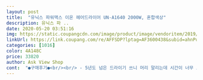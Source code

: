 ```yaml
---
layout: post 
title:  "유닉스 파워맥스 이온 헤어드라이어 UN-A1640 2000W, 혼합색상" 
description: 유닉스 파 ..
date: 2020-05-20 03:51:16 
img: https://static.coupangcdn.com/image/product/image/vendoritem/2019/02/21/3524403027/c949585e-4022-49e6-8892-4400d27b23dd.jpg 
linkUrl: https://link.coupang.com/re/AFFSDP?lptag=AF3600438&subid=ahnPublicAsk&pageKey=63931894&itemId=217224135&vendorItemId=3524403027&traceid=V0-113-5aaf7bb34ecfee7d 
categories: [1016] 
color: 4A148C 
price: 33820 
author: Ask View Shop 
cont:  "●구매후기●<br/><br/> - 5년도 넘은 드라이기 쓰니 머리 말리는데 시간이 너무 오래 걸려서 주문<br/><br/> - JMW 1,500W 강풍으로 성인 남성 짧은 머리 약 3분/성인 여성 어깨 길이 약 8분 머리건조 됨.<br/> 노즐 폭 10mm 바람 집중으로 매우 강한 바람 세기.<br/><br/><br/> - JMW는 쿨 버튼, 중/강풍 버튼 있음.<br/><br/><br/> - 그리고 색깔이 다양한다는 것을 나중에 알게됨 ㅠㅠ<br/><br/> - 기존 헤어 드라이어 대비 파마 볼륨, 컬도 살아남<br/><br/> - 바람이 너무 세서 깜짝 놀람<br/><br/> - 손목이 약한 편인데 ,무게가 무겁거나 거슬리지 않고 좋음<br/><br/> - 온도 조절도 자유자재로 굿<br/><br/> - 우선 머리 말리는 속도가 현저히 줄어들음<br/><br/> - 유닉스 2,000W 강풍으로 JMW보다 약 23분 더 걸림.<br/> ■노즐 폭 12mm 꽤 강한 바람 세기.<br/> 강풍의 경우 각티슈에 대고 있으면 티슈가 조금씩 빠져나와 날아감.<br/><br/><br/> - 유닉스는 쿨 버튼, 중/강풍, 미/고온 버튼 있음.<br/><br/><br/> -(3주 사용 후 추가)<br/> -<br/> -<br/> -<br/>1.<br/> 그립감<br/><br/> ▶  그립감 / <br/> ▶  버튼<br/>2.<br/> 미는 방식의 버튼<br/>2019.<br/>04.<br/>11 가격 33,540원<br/>3.<br/> 냉풍<br/>3.<br/> 냉풍 <br/> - 버튼 누르고 있지 않아도 냉풍 지속 가능할 것<br/>3만원 대 유닉스 드라이어를 10년 넘게 사용하다가 전선이 본체에서 빠져나와 5만 원 대 JMW 드라이어로 바꿨는데, 1년 좀 넘어서 모터가 타버려 이걸로 구입함.<br/><br/>4.<br/> 무게<br/>5.<br/> 소음<br/>6.<br/> 바람 세기<br/>7.<br/> 탄 냄새<br/>8.<br/> 전선<br/>8.<br/> 전선 굵기<br/>9.<br/> 먼지 거름망<br/>JMW 451g, 유닉스 494g으로 별 차이 없음.<br/><br/>JMW 드라이어 소음이 꽤 커 비슷한 소음을 생각했으나 유닉스가 소음이 덜 함.<br/> 후기들 보면 낮은 중저음으로 큰 소리라고 하는데 날카로운 소리를 잡아줌.<br/> 후기 중 동영상 있던데 그건 듣기 싫은 소리였는데 그 소리와 약간 다름.<br/> 영상과 실제 소리가 약간 다름.<br/> ■동영상 참고.<br/><br/>JMW과 같이 미는 방식임.<br/> JMW는 버튼이 너무 잘 밀려 사용 중 풍온, 풍속이 바뀌는 불편함이 있는 반면, 유닉스는 쉽게 밀리지 않아 버튼 변경에 신경쓰지 않고 ■편하게 사용 가능.<br/><br/>JMW나 유닉스나 둘다 본체 일체형.<br/> ■유닉스 거름망 따로 안빠짐.<br/><br/>JMW는 A방에서 문 닫고 사용해도 B방에서 소리가 들리는데,<br/>JMW는 탄내가 전혀 나지 않았음.<br/> 유닉스는... <br/> ■사용 중에는 냄새가 거의 안남.<br/> 나긴 쪼금 남.<br/> 쓰다보면 사라질 냄새.<br/><br/>JMW은 주둥이가 길어 상대적으로 더 무거우나 유닉스는 주둥이가 짧아 ■실제 무게보다 가벼움.<br/> 500ml 생수와 비슷한 무게니 이거 무겁다는 사람은 도시락도 못들 정도로 아픈 사람인가벼.<br/><br/>JMW이 바람 세기가 강하긴 해도 너무 뜨거워 아이가 싫어했는데, 이건 따뜻한 정도로 강풍 사용할 수 있어 아이가 좋아함.<br/> 아이 있는 입장으로 이 제품이 더 좋음.<br/><br/>(추가)<br/>■쿠팡 로켓배송으로 전자제품 구입하면 한 번에 정상적인 제품 받아본 적이 손에 꼽을 정도니 이 부분 감안 하셔야 할 듯.<br/><br/><br/>가성비 굿 <br/> - 저렴한 가격에 강력한 바람<br/>고온, 강풍으로 5분 이상 사용하니 탄내가 남.<br/> 여러번 사용해 본 결과 확실하게 냄새 있음을 확인할 수 있었음.<br/><br/>구입기준<br/>그리고 다시 골라서 이 제품.<br/> 받자마자 사진부터 찍는데 개봉 흔적이 역력함.<br/> 제품 상자 구겨진 흔적, 제품 담긴 비닐 찢어진 것, 바람 분사구의 탄 내, 먼지 거름망 안쪽 쇳가루와 제품 전체적으로 묻어 있는 먼지 등등.<br/><br/>근데 이게 쓰던건지 개봉흔적이 너무 확실하게 남아 있어서 말야... <br/> 사용하기 전부터 탄내가 나더란 말이지.<br/><br/>내가 구매한 제품이 같은 곳에서 배송되는 것이라면 반품 및 교환하더라도 기대하지 마시길.<br/><br/>누르는 버튼이 아니다보니 손에 걸리는 느낌도 없으며, 무게 중심이 앞이나 뒤로 쏠리지 않아 ■그립감도 좋은편.<br/><br/>다만.<br/><br/>동영상 승인에 열흘이 넘게 걸리네요.<br/><br/>뒷머리 건조할 때, 5분 이상 사용 시 무거워짐.<br/> 힘들어서 손잡이 말고 원통 잡게됨.<br/> 여성 분들은 확실히 무겁다 느낄만함.<br/> 그러나 이것보다 가벼운 제품은 거의 휴대용으로 성능이 영... <br/> 무거운게 불만이라면 운동해서 힘을 기르자!<br/>드라이기 너무 좋아요 ㅎㅎ<br/>몇년만에  바꿨더니 .<br/> 바람세기도 세고  머리 금방 말려요<br/>몇천원 더주면 엄청 예쁜 로즈골드 등의 다른 색깔도 있음, 꼭 검색해보고 비교해서 사길 바람<br/>무게<br/>바람 세기 및 온도<br/>반품 없이 사용하기로 함.<br/> 관리 그지같이 한 제품 받은거라 ☆한 개 뺌.<br/> 제품 자체는 ☆ 5개, 배송만 보면 ☆ 한 개도 아까움.<br/><br/>반품 하고 새 제품 받자니 귀찮고, 시간 아깝고, 당장 별 문제 없어서 그냥 사용할까 말까 고민 중.<br/><br/>배송도 빠르고  가격도  착하네요!  강츄!!<br/>보통 드라이어 전선은 꽤 두꺼워서 자주 사용해도 끊어짐 없는 견고함을 자랑하는 것이 기본이다.<br/> JMW는 정말 두꺼움.<br/> 유닉스는 대부분 제품이 JMW 두께 반 만하던데 이번 건 비슷함.<br/> ■길이는 2M.<br/> 두께, 길이 모두 마음에 든다.<br/><br/>보통 이정도 상품은 재포장이나 중고로 빼서 할인 가격에 판매하도록 되어있음.<br/> 상품들 보다보면 보이잖음? 그런데도 새 제품으로 둔갑시켜 팔아먹는 들이 있음.<br/><br/>사용하다보니 견고하게 잘 만들었음<br/>소음<br/>숯도 많고  늦어서요 .<br/><br/>쓰다보니 내용 겁나게 길어요.<br/> 짧게 보실 분은 ■뒤 내용만 보세요.<br/><br/>아침마다  머리 말리는게 일이었는데요 ㅜㅠ<br/>알바로라도 제품 포장해봤거나 전자제품 구매해본 사람이라면 알 수 있을만한 개봉 및 사용흔적이 가득해서 어처구니가 없음.<br/><br/>온도는 약간 따뜻함/따땃함 두 가진데 뜨거워서 머리카락 상할 일은 없을 것.<br/> 20cm만 떨어져도 바람에 계속 손바닥 대고 있을 수 있을 정도.<br/><br/>우리집은 이렇지만 집마다, 사람마다 느끼는 바가 많이 다르니 역시 참고로만.<br/><br/>이 제품 전에 가성비 갑이라는 제품을 샀었음.<br/> 상품 안내 페이지와 실제 정보도 다를 뿐더러 후기는 알바를 썼는지 쓰레기를 별 5개 주고 후기써놨길래 오늘 반품함.<br/><br/>이건 문 닫으면 소리가 거의 안들려 아침에도 사용하는데 불편함이 없음.<br/> 일단 아이가 드라이어 소리 때문에 깨진 않음.<br/><br/>이전에 사용하던 JMW 드라이어와 비교해보겠음.<br/><br/>전체적으로 마음에 드는 제품이므로 ■추천함.<br/> 5만 원 이상의 고급형 제품에 꿀리지 않는 기능, 디자인.<br/> 무게도 가볍고 좋음.<br/><br/>조금 무거운 점이 아쉽지만 !! 잘 바꾼거 같아요 넘 좋아요<br/>추가 1.<br/><br/>추가 2.<br/><br/>추가 3.<br/><br/>쿠팡 비닐에 제품 넣어서 로켓배송.<br/> 상자가 찌그러져 온 건 덤.<br/><br/>쿠팡 자주 사용하는 분들 아시겠지만 거지같은 hub가 있음.<br/> 덕hub라던가, 덕hub라던가... <br/><br/>쿨 버튼 눌러 놓으면 왼쪽 온도조절 버튼 올려도 온풍이 나오지 않음.<br/> 다시 누르면 온풍 가능하나 온도 조절 버튼 사용하지 않으면 쿨 버튼 누른 것과 마찬가지로 냉풍.<br/> ■냉풍버튼 계속 누르고 있지 않아도 되니 편함.<br/> 그러나 확실한 냉풍이 아니라 노즐 입구에 손 대고 있으면 야악간 따뜻함.<br/> 5cm 이상 떨어지면 시원함.<br/><br/>쿨 버튼으로 냉/온풍 전환 가능하며 확실한 냉풍으로 여름에 좋음.<br/>  온풍 강풍일 경우 겁나 뜨거움.<br/> 머리카락 꼬부라져.<br/> 항공모터라고 홍보하는데 바람이 정말 강함.<br/><br/>탄 냄새<br/>포장, 배송<br/>한달 정도 사용하니 탄내가 사라짐.<br/><br/>화장실 바닥에 실수로 꽝 떨어뜨렸는데 기스만 났을뿐 기능, 바람세기 그대로 잘 작동함<br/>" 
---
```

